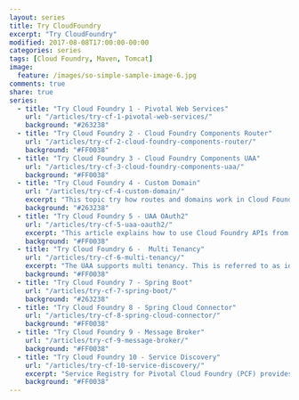 ```yaml
---
layout: series
title: Try CloudFoundry
excerpt: "Try CloudFoundry"
modified: 2017-08-08T17:00:00-00:00
categories: series
tags: [Cloud Foundry, Maven, Tomcat]
image:
  feature: /images/so-simple-sample-image-6.jpg
comments: true
share: true
series:
  - title: "Try Cloud Foundry 1 - Pivotal Web Services"
    url: "/articles/try-cf-1-pivotal-web-services/"
    background: "#263238"
  - title: "Try Cloud Foundry 2 - Cloud Foundry Components Router"
    url: "/articles/try-cf-2-cloud-foundry-components-router/"
    background: "#FF0038"
  - title: "Try Cloud Foundry 3 - Cloud Foundry Components UAA"
    url: "/articles/try-cf-3-cloud-foundry-components-uaa/"
    background: "#FF0038"
  - title: "Try Cloud Foundry 4 - Custom Domain"
    url: "/articles/try-cf-4-custom-domain/"
    excerpt: "This topic try how routes and domains work in Cloud Foundry, and how developers and administrators configure routes and domains for their applications using the Cloud Foundry Command Line Interface (cf CLI)."
    background: "#263238"
  - title: "Try Cloud Foundry 5 - UAA OAuth2"
    url: "/articles/try-cf-5-uaa-oauth2/"
    excerpt: "This article explains how to use Cloud Foundry APIs from a user application using the built in identity management solution in the User Account and Authentication Service (UAA). The UAA acts (amongst other things) as an OAuth 2.0 Authorization Server, granting access tokens to Client applications for them to use when accessing Resource Servers in the platform, such as the Cloud Controller. This article describes the responsibilities of a Client application and the mechanics of setting one up."
    background: "#FF0038"
  - title: "Try Cloud Foundry 6 -  Multi Tenancy"
    url: "/articles/try-cf-6-multi-tenancy/"
    excerpt: "The UAA supports multi tenancy. This is referred to as identity zones. An identity zones is accessed through a unique subdomain. "
    background: "#FF0038"
  - title: "Try Cloud Foundry 7 - Spring Boot"
    url: "/articles/try-cf-7-spring-boot/"
    background: "#263238"
  - title: "Try Cloud Foundry 8 - Spring Cloud Connector"
    url: "/articles/try-cf-8-spring-cloud-connector/"
    background: "#FF0038"
  - title: "Try Cloud Foundry 9 - Message Broker"
    url: "/articles/try-cf-9-message-broker/"
    background: "#FF0038"
  - title: "Try Cloud Foundry 10 - Service Discovery"
    url: "/articles/try-cf-10-service-discovery/"
    excerpt: "Service Registry for Pivotal Cloud Foundry (PCF) provides your applications with an implementation of the Service Discovery pattern, one of the key tenets of a microservice-based architecture. Trying to hand-configure each client of a service or adopt some form of access convention can be difficult and prove to be brittle in production. Instead, your applications can use the Service Registry to dynamically discover and call registered services."
    background: "#FF0038"    
---
```

